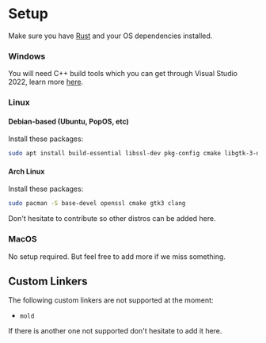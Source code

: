 # Setup

Make sure you have [Rust](https://www.rust-lang.org/) and your OS dependencies installed.

### Windows

You will need C++ build tools which you can get through Visual Studio 2022, learn more [here](https://learn.microsoft.com/en-us/windows/dev-environment/rust/setup#install-visual-studio-recommended-or-the-microsoft-c-build-tools).

### Linux

#### Debian-based (Ubuntu, PopOS, etc)

Install these packages:
```sh
sudo apt install build-essential libssl-dev pkg-config cmake libgtk-3-dev libclang-dev
```

#### Arch Linux

Install these packages:
```sh
sudo pacman -S base-devel openssl cmake gtk3 clang
```

Don't hesitate to contribute so other distros can be added here.

### MacOS

No setup required. But feel free to add more if we miss something.

## Custom Linkers

The following custom linkers are not supported at the moment:

- `mold`

If there is another one not supported don't hesitate to add it here.